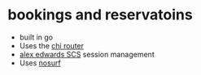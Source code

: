 # bookings and reservatoins

- built in go
- Uses the [chi router](github.com/go-chi/chi/v5)
- [alex edwards SCS](github.com/alexedwards/scs/v2) session management
- Uses [nosurf](github.com/justinas/nosurf)